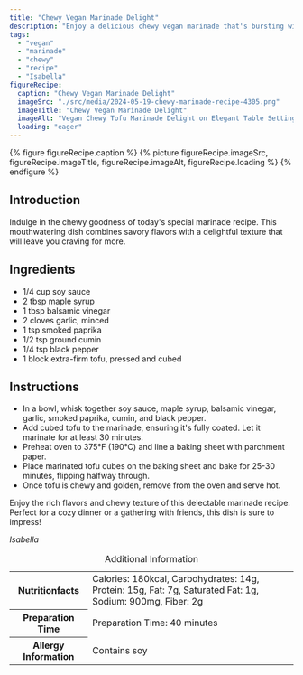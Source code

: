 ```yaml
---
title: "Chewy Vegan Marinade Delight"
description: "Enjoy a delicious chewy vegan marinade that's bursting with savory flavors. Perfect for tofu lovers, this recipe is easy to make and will satisfy your taste buds."
tags:
  - "vegan"
  - "marinade"
  - "chewy"
  - "recipe"
  - "Isabella"
figureRecipe: 
  caption: "Chewy Vegan Marinade Delight"
  imageSrc: "./src/media/2024-05-19-chewy-marinade-recipe-4305.png"
  imageTitle: "Chewy Vegan Marinade Delight"
  imageAlt: "Vegan Chewy Tofu Marinade Delight on Elegant Table Setting"
  loading: "eager"
---
```


{% figure figureRecipe.caption %}
{% picture figureRecipe.imageSrc, figureRecipe.imageTitle, figureRecipe.imageAlt, figureRecipe.loading %}
{% endfigure %}

## Introduction

Indulge in the chewy goodness of today's special marinade recipe. This mouthwatering dish combines savory flavors with a delightful texture that will leave you craving for more.

## Ingredients

- 1/4 cup soy sauce
- 2 tbsp maple syrup
- 1 tbsp balsamic vinegar
- 2 cloves garlic, minced
- 1 tsp smoked paprika
- 1/2 tsp ground cumin
- 1/4 tsp black pepper
- 1 block extra-firm tofu, pressed and cubed

## Instructions

- In a bowl, whisk together soy sauce, maple syrup, balsamic vinegar, garlic, smoked paprika, cumin, and black pepper.
- Add cubed tofu to the marinade, ensuring it's fully coated. Let it marinate for at least 30 minutes.
- Preheat oven to 375°F (190°C) and line a baking sheet with parchment paper.
- Place marinated tofu cubes on the baking sheet and bake for 25-30 minutes, flipping halfway through.
- Once tofu is chewy and golden, remove from the oven and serve hot.

Enjoy the rich flavors and chewy texture of this delectable marinade recipe. Perfect for a cozy dinner or a gathering with friends, this dish is sure to impress!

*Isabella*

<table><caption class='sr-only'>Additional Information</caption><tr><th>Nutritionfacts</th><td>Calories: 180kcal, Carbohydrates: 14g, Protein: 15g, Fat: 7g, Saturated Fat: 1g, Sodium: 900mg, Fiber: 2g&nbsp;</td></tr><tr><th>Preparation Time</th><td>Preparation Time: 40 minutes&nbsp;</td></tr><tr><th>Allergy Information</th><td>Contains soy&nbsp;</td></tr></table>

